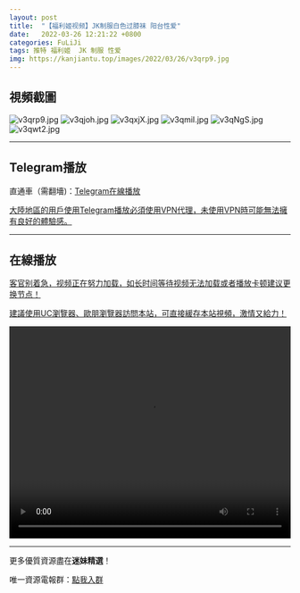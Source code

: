 ```yaml
---
layout: post
title:  "【福利姬视频】JK制服白色过膝袜 阳台性爱"
date:   2022-03-26 12:21:22 +0800
categories: FuLiJi
tags: 推特 福利姬  JK 制服 性爱
img: https://kanjiantu.top/images/2022/03/26/v3qrp9.jpg
---
```



## 視頻截圖

![v3qrp9.jpg](https://kanjiantu.top/images/2022/03/26/v3qrp9.jpg)
![v3qjoh.jpg](https://kanjiantu.top/images/2022/03/26/v3qjoh.jpg)
![v3qxjX.jpg](https://kanjiantu.top/images/2022/03/26/v3qxjX.jpg)
![v3qmiI.jpg](https://kanjiantu.top/images/2022/03/26/v3qmiI.jpg)
![v3qNgS.jpg](https://kanjiantu.top/images/2022/03/26/v3qNgS.jpg)
![v3qwt2.jpg](https://kanjiantu.top/images/2022/03/26/v3qwt2.jpg)

* * *
## Telegram播放

直通車（需翻墻)：[Telegram在線播放](https://t.me/mimeijingxuan/284)

<u>大陸地區的用戶使用Telegram播放必須使用VPN代理，未使用VPN時可能無法擁有良好的體驗感。</u> 
* * *
## 在線播放
<u>客官别着急，视频正在努力加载，如长时间等待视频无法加载或者播放卡顿建议更换节点！</u>

<u>建議使用UC瀏覽器、歐朋瀏覽器訪問本站，可直接緩存本站視頻，激情又給力！</u>
<center><video src="https://cdn.publer.io/uploads/videos/623ec135db27975e38c8a425/e0a7e975f44bd724fc164d3350eb63fb.mp4" width="100%" height="380px" controls="controls"></video></center>


* * *
更多優質資源盡在**迷妹精選**！

唯一資源電報群：[點我入群](https://t.me/mimeijingxuan)


